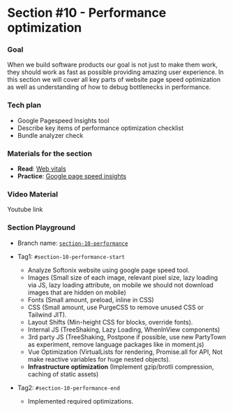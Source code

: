 # Section #10 - Performance optimization

### Goal
When we build software products our goal is not just to make them work, they should work as fast as possible providing amazing user experience. In this section we will cover all key parts of website page speed optimization as well as understanding of how to debug bottlenecks in performance.

### Tech plan
- Google Pagespeed Insights tool
- Describe key items of performance optimization checklist
- Bundle analyzer check

### Materials for the section
- **Read**: [Web vitals](https://web.dev/vitals/)
- **Practice**: [Google page speed insights](https://pagespeed.web.dev/)

### Video Material
Youtube link

### Section Playground
- Branch name: [`section-10-performance`](https://github.com/Softonix/softonix-incubator/tree/section-10-performance)
- Tag1: `#section-10-performance-start`
  - Analyze Softonix website using google page speed tool.
  - Images (Small size of each image, relevant pixel size, lazy loading via JS, lazy loading attribute, on mobile we should not download images that are hidden on mobile)
  - Fonts (Small amount, preload, inline in CSS)
  - CSS (Small amount, use PurgeCSS to remove unused CSS or Tailwind JIT).
  - Layout Shifts (Min-height CSS for blocks, override fonts).
  - Internal JS (TreeShaking, Lazy Loading, WhenInView components)
  - 3rd party JS (TreeShaking, Postpone if possible, use new PartyTown as experiment, remove language packages like in moment.js)
  - Vue Optimization (VirtualLists for rendering, Promise.all for API, Not make reactive variables for huge nested objects).
  - **Infrastructure optimization** (Implement gzip/brotli compression, caching of static assets)

- Tag2: `#section-10-performance-end`
  - Implemented required optimizations.
